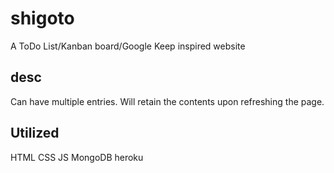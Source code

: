 # shigoto
A ToDo List/Kanban board/Google Keep inspired website

## desc
Can have multiple entries. Will retain the contents upon refreshing the page.

## Utilized
HTML
CSS
JS
MongoDB
heroku
